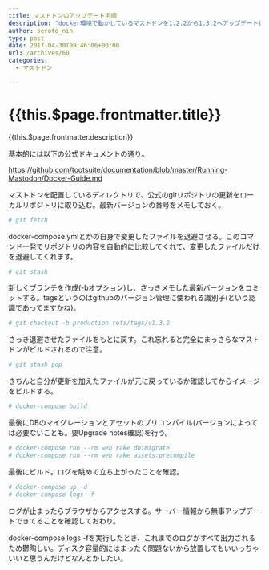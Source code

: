 ```yaml
---
title: マストドンのアップデート手順
description: "docker環境で動かしているマストドンを1.2.2から1.3.2へアップデートしたので手順をメモしておきます。"
author: seroto_nin
type: post
date: 2017-04-30T09:46:06+00:00
url: /archives/60
categories:
  - マストドン

---
```

# {{this.$page.frontmatter.title}}

<Date/><ShowCategoriesOfPost/>

{{this.$page.frontmatter.description}}

基本的には以下の公式ドキュメントの通り。

<https://github.com/tootsuite/documentation/blob/master/Running-Mastodon/Docker-Guide.md>

<!--more-->

マストドンを配置しているディレクトリで、公式のgitリポジトリの更新をローカルリポジトリに取り込む。最新バージョンの番号をメモしておく。

```bash
# git fetch
```

docker-compose.ymlとかの自身で変更したファイルを退避させる。このコマンド一発でリポジトリの内容を自動的に比較してくれて、変更したファイルだけを退避してくれます。

```bash
# git stash
```

新しくブランチを作成(-bオプション)し、さっきメモした最新バージョンをコミットする。tagsというのはgithubのバージョン管理に使われる識別子(という認識であってますかね)。

```bash
# git checkout -b production refs/tags/v1.3.2
```

さっき退避させたファイルをもとに戻す。これ忘れると完全にまっさらなマストドンがビルドされるので注意。

```bash
# git stash pop
```

きちんと自分が更新を加えたファイルが元に戻っているか確認してからイメージをビルドする。

```bash
# docker-compose build
```

最後にDBのマイグレーションとアセットのプリコンパイル(バージョンによっては必要ないことも。要Upgrade notes確認)を行う。

```bash
# docker-compose run --rm web rake db:migrate
# docker-compose run --rm web rake assets:precompile
```

最後にビルド。ログを眺めて立ち上がったことを確認。

```bash
# docker-compose up -d
# docker-compose logs -f
```

ログが止まったらブラウザからアクセスする。サーバー情報から無事アップデートできてることを確認しておわり。

docker-compose logs -fを実行したとき、これまでのログがすべて出力されるため鬱陶しい。ディスク容量的にはまったく問題ないから放置してもいいっちゃいいと思うんだけどなんとかしたい。

